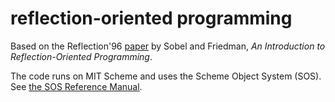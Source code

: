 # reflection-oriented programming

Based on the Reflection'96 [paper](http://citeseerx.ist.psu.edu/viewdoc/summary?doi=10.1.1.34.8581) by Sobel and Friedman,
_An Introduction to Reflection-Oriented Programming_.

The code runs on MIT Scheme and uses the Scheme Object System (SOS).
See [the SOS Reference Manual](https://www.gnu.org/software/mit-scheme/documentation/mit-scheme-sos.pdf).
